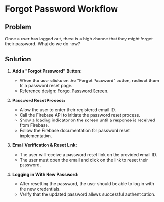 # Forgot Password Workflow

## Problem

Once a user has logged out, there is a high chance that they might forget their password. What do we do now?

## Solution

1. **Add a "Forgot Password" Button:**
   - When the user clicks on the "Forgot Password" button, redirect them to a password reset page.
   - Reference design: [Forgot Password Screen](https://drive.google.com/file/d/1P0HWepSUWoY7a7akbtPti07ZbqdPiRhr/view?usp=sharing).

2. **Password Reset Process:**
   - Allow the user to enter their registered email ID.
   - Call the Firebase API to initiate the password reset process.
   - Show a loading indicator on the screen until a response is received from Firebase.
   - Follow the Firebase documentation for password reset implementation.

3. **Email Verification & Reset Link:**
   - The user will receive a password reset link on the provided email ID.
   - The user must open the email and click on the link to reset their password.

4. **Logging in With New Password:**
   - After resetting the password, the user should be able to log in with the new credentials.
   - Verify that the updated password allows successful authentication.
